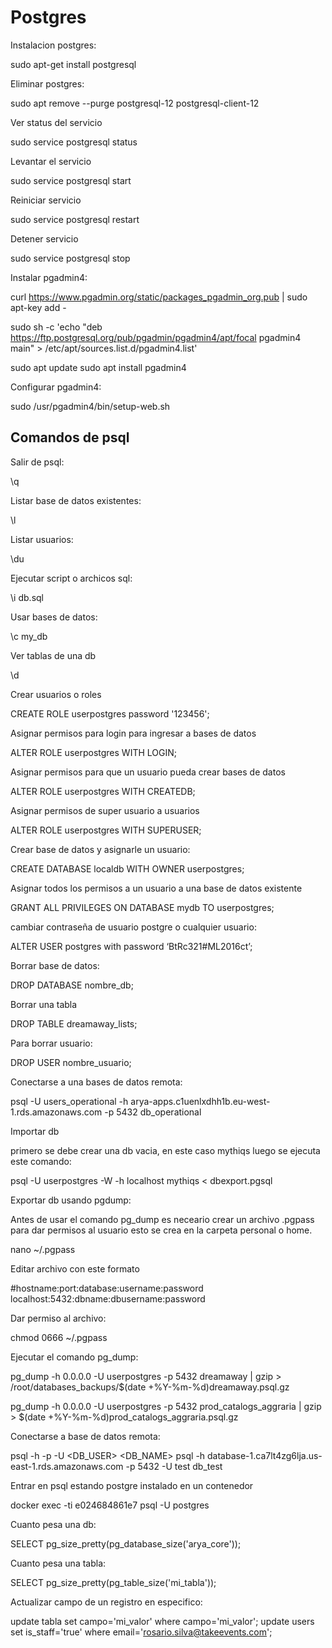 # Postgres

Instalacion postgres:

  sudo apt-get install postgresql

Eliminar postgres:

  sudo apt remove --purge postgresql-12 postgresql-client-12

Ver status del servicio

  sudo service postgresql status

Levantar el servicio

  sudo service postgresql start

Reiniciar servicio

  sudo service postgresql restart

Detener servicio

  sudo service postgresql stop

Instalar pgadmin4:

  curl https://www.pgadmin.org/static/packages_pgadmin_org.pub | sudo apt-key add -
  
  sudo sh -c 'echo "deb https://ftp.postgresql.org/pub/pgadmin/pgadmin4/apt/focal pgadmin4 main" > /etc/apt/sources.list.d/pgadmin4.list'
  
  sudo apt update
  sudo apt install pgadmin4

Configurar pgadmin4:

  sudo /usr/pgadmin4/bin/setup-web.sh 

## Comandos de psql

Salir de psql:

  \q

Listar base de datos existentes:

  \l

Listar usuarios:

  \du

Ejecutar script o archicos sql:

  \i db.sql

Usar bases de datos:

  \c my_db

Ver tablas de una db

  \d

Crear usuarios o roles

  CREATE ROLE userpostgres password '123456';

Asignar permisos para login para ingresar a bases de datos

  ALTER ROLE userpostgres WITH LOGIN;

Asignar permisos para que un usuario pueda crear bases de datos

  ALTER ROLE userpostgres WITH CREATEDB;

Asignar permisos de super usuario a usuarios

  ALTER ROLE userpostgres WITH SUPERUSER;

Crear base de datos y asignarle un usuario:

  CREATE DATABASE localdb WITH OWNER userpostgres;

Asignar todos los permisos a un usuario a una base de datos existente

  GRANT ALL PRIVILEGES ON DATABASE mydb TO userpostgres;

cambiar contraseña de usuario postgre o cualquier usuario:

  ALTER USER postgres with password ‘BtRc321#ML2016ct’;

Borrar base de datos:

  DROP DATABASE nombre_db;

Borrar una tabla

  DROP TABLE dreamaway_lists;

Para borrar usuario:

  DROP USER nombre_usuario;


Conectarse a una bases de datos remota:

  psql -U users_operational -h arya-apps.c1uenlxdhh1b.eu-west-1.rds.amazonaws.com -p 5432 db_operational

Importar db

primero se debe crear una db vacia, en este caso mythiqs
luego se ejecuta este comando:

  psql -U userpostgres -W -h localhost mythiqs < dbexport.pgsql


Exportar db usando pgdump:

Antes de usar el comando pg_dump es neceario crear un archivo .pgpass para dar permisos al usuario 
esto se crea en la carpeta personal o home.

  nano ~/.pgpass

Editar archivo con este formato

  #hostname:port:database:username:password
  localhost:5432:dbname:dbusername:password

Dar permiso al archivo:

  chmod 0666 ~/.pgpass

Ejecutar el comando pg_dump:

  pg_dump -h 0.0.0.0 -U userpostgres -p 5432 dreamaway | gzip > /root/databases_backups/$(date +%Y-%m-%d)dreamaway.psql.gz

pg_dump -h 0.0.0.0 -U userpostgres -p 5432 prod_catalogs_aggraria | gzip > $(date +%Y-%m-%d)prod_catalogs_aggraria.psql.gz

Conectarse a base de datos remota:

  psql -h <REMOTE HOST> -p <REMOTE PORT> -U <DB_USER> <DB_NAME>
  psql -h database-1.ca7lt4zg6lja.us-east-1.rds.amazonaws.com -p 5432 -U test db_test

Entrar en psql estando postgre instalado en un contenedor

  docker exec -ti e024684861e7 psql -U postgres

Cuanto pesa una db:

  SELECT pg_size_pretty(pg_database_size('arya_core'));

Cuanto pesa una tabla:

  SELECT pg_size_pretty(pg_table_size('mi_tabla'));


Actualizar campo de un registro en especifico:

  update tabla set campo='mi_valor' where campo='mi_valor';
  update users set is_staff='true' where email='rosario.silva@takeevents.com';

